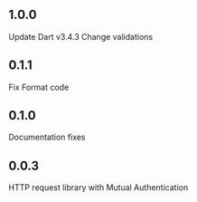 ## 1.0.0
Update Dart v3.4.3
Change validations

## 0.1.1
Fix Format code

## 0.1.0
Documentation fixes

## 0.0.3
HTTP request library with Mutual Authentication
